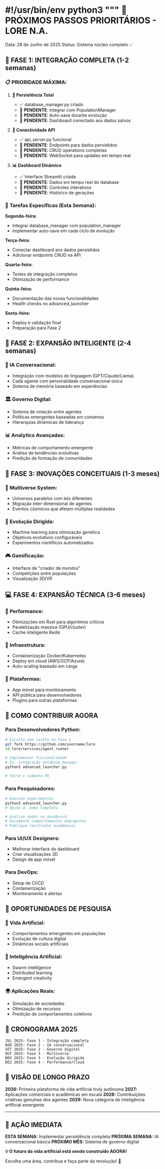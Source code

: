 #!/usr/bin/env python3
"""
🎯 PRÓXIMOS PASSOS PRIORITÁRIOS - LORE N.A.
============================================

Data: 28 de Junho de 2025
Status: Sistema núcleo completo ✅

## 🚀 FASE 1: INTEGRAÇÃO COMPLETA (1-2 semanas)

### 📋 **PRIORIDADE MÁXIMA:**

1. **💾 Persistência Total** 
   - ✅ database_manager.py criado
   - 🔄 **PENDENTE**: Integrar com PopulationManager
   - 🔄 **PENDENTE**: Auto-save durante evolução
   - 🔄 **PENDENTE**: Dashboard conectado aos dados salvos

2. **🔗 Conectividade API** 
   - ✅ api_server.py funcional
   - 🔄 **PENDENTE**: Endpoints para dados persistidos
   - 🔄 **PENDENTE**: CRUD operations completas
   - 🔄 **PENDENTE**: WebSocket para updates em tempo real

3. **📊 Dashboard Dinâmico**
   - ✅ Interface Streamlit criada
   - 🔄 **PENDENTE**: Dados em tempo real do database
   - 🔄 **PENDENTE**: Controles interativos
   - 🔄 **PENDENTE**: Histórico de gerações

### 📅 **Tarefas Específicas (Esta Semana):**

**Segunda-feira:**
- Integrar database_manager com population_manager
- Implementar auto-save em cada ciclo de evolução

**Terça-feira:**  
- Conectar dashboard aos dados persistidos
- Adicionar endpoints CRUD na API

**Quarta-feira:**
- Testes de integração completos
- Otimização de performance

**Quinta-feira:**
- Documentação das novas funcionalidades
- Health checks no advanced_launcher

**Sexta-feira:**
- Deploy e validação final
- Preparação para Fase 2

## 🌟 FASE 2: EXPANSÃO INTELIGENTE (2-4 semanas)

### 🧠 **IA Conversacional:**
- Integração com modelos de linguagem (GPT/Claude/Llama)
- Cada agente com personalidade conversacional única
- Sistema de memória baseado em experiências

### 🏛️ **Governo Digital:**
- Sistema de votação entre agentes
- Políticas emergentes baseadas em consenso
- Hierarquias dinâmicas de liderança

### 📊 **Analytics Avançadas:**
- Métricas de comportamento emergente
- Análise de tendências evolutivas
- Predição de formação de comunidades

## 🚀 FASE 3: INOVAÇÕES CONCEITUAIS (1-3 meses)

### 🌌 **Multiverse System:**
- Universos paralelos com leis diferentes
- Migração inter-dimensional de agentes
- Eventos cósmicos que afetam múltiplas realidades

### 🔬 **Evolução Dirigida:**
- Machine learning para otimização genética
- Objetivos evolutivos configuráveis
- Experimentos científicos automatizados

### 🎮 **Gamificação:**
- Interface de "criador de mundos"
- Competições entre populações
- Visualização 3D/VR

## 💻 FASE 4: EXPANSÃO TÉCNICA (3-6 meses)

### 🚀 **Performance:**
- Otimizações em Rust para algoritmos críticos
- Paralelização massiva (GPU/cluster)
- Cache inteligente Redis

### 🐳 **Infraestrutura:**
- Containerização Docker/Kubernetes
- Deploy em cloud (AWS/GCP/Azure)
- Auto-scaling baseado em carga

### 📱 **Plataformas:**
- App móvel para monitoramento
- API pública para desenvolvedores
- Plugins para outras plataformas

## 🎯 COMO CONTRIBUIR AGORA

### **Para Desenvolvedores Python:**
```bash
# Escolha uma tarefa da Fase 1
git fork https://github.com/username/lore
cd lore/services/agent_runner

# Implementar funcionalidade
# Ex: integração database_manager
python3 advanced_launcher.py

# Teste e submeta PR
```

### **Para Pesquisadores:**
```bash
# Execute experimentos
python3 advanced_launcher.py
# Opção 4: Demo Completo

# Analise dados no dashboard
# Documente comportamentos emergentes
# Publique resultados acadêmicos
```

### **Para UI/UX Designers:**
- Melhorar interface do dashboard
- Criar visualizações 3D
- Design de app móvel

### **Para DevOps:**
- Setup de CI/CD
- Containerização
- Monitoramento e alertas

## 🌟 OPORTUNIDADES DE PESQUISA

### 🧬 **Vida Artificial:**
- Comportamentos emergentes em populações
- Evolução de cultura digital
- Dinâmicas sociais artificiais

### 🤖 **Inteligência Artificial:**
- Swarm intelligence
- Distributed learning
- Emergent creativity

### 🌍 **Aplicações Reais:**
- Simulação de sociedades
- Otimização de recursos
- Predição de comportamentos coletivos

## 📅 CRONOGRAMA 2025

```
JUL 2025: Fase 1 - Integração completa
AGO 2025: Fase 2 - IA conversacional  
SET 2025: Fase 2 - Governo digital
OUT 2025: Fase 3 - Multiverse
NOV 2025: Fase 3 - Evolução dirigida
DEZ 2025: Fase 4 - Performance/Cloud
```

## 🎉 VISÃO DE LONGO PRAZO

**2026:** Primeira plataforma de vida artificial truly autônoma
**2027:** Aplicações comerciais e acadêmicas em escala
**2028:** Contribuições criativas genuínas dos agentes
**2029:** Nova categoria de inteligência artificial emergente

---

## 🚀 AÇÃO IMEDIATA

**ESTA SEMANA:** Implementar persistência completa
**PRÓXIMA SEMANA:** IA conversacional básica
**PRÓXIMO MÊS:** Sistema de governo digital

**💡 O futuro da vida artificial está sendo construído AGORA!**

Escolha uma área, contribua e faça parte da revolução! 🌟
